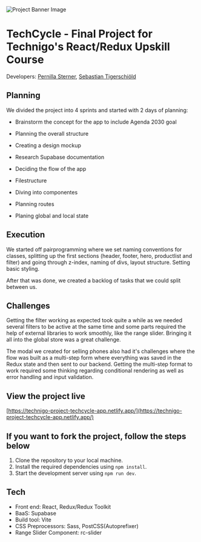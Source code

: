 <img src="./readme-banner.jpg" alt="Project Banner Image">

# TechCycle - Final Project for Technigo's React/Redux Upskill Course

Developers: [Pernilla Sterner](https://github.com/pernillasterner), [Sebastian Tigerschiöld](https://github.com/Seti108)

## Planning

We divided the project into 4 sprints and started with 2 days of planning:

- Brainstorm the concept for the app to include Agenda 2030 goal

- Planning the overall structure

- Creating a design mockup

- Research Supabase documentation

- Deciding the flow of the app

- Filestructure

- Diving into componentes

- Planning routes

- Planing global and local state

## Execution

We started off pairprogramming where we set naming conventions for classes, splitting up the first sections (header, footer, hero, productlist and filter) and going through z-index, naming of divs, layout structure. Setting basic styling.

After that was done, we created a backlog of tasks that we could split between us.

## Challenges

Getting the filter working as expected took quite a while as we needed several filters to be active at the same time and some parts required the help of external libraries to work smoothly, like the range slider. Bringing it all into the global store was a great challenge.

The modal we created for selling phones also had it's challenges where the flow was built as a multi-step form where everything was saved in the Redux state and then sent to our backend. Getting the multi-step format to work required some thinking regarding conditional rendering as well as error handling and input validation.

## View the project live

[https://technigo-project-techcycle-app.netlify.app/](https://technigo-project-techcycle-app.netlify.app/)

## If you want to fork the project, follow the steps below

1.  Clone the repository to your local machine.
2.  Install the required dependencies using `npm install`.
3.  Start the development server using `npm run dev`.

## Tech

- Front end: React, Redux/Redux Toolkit
- BaaS: Supabase
- Build tool: Vite
- CSS Preprocessors: Sass, PostCSS(Autoprefixer)
- Range Slider Component: rc-slider
